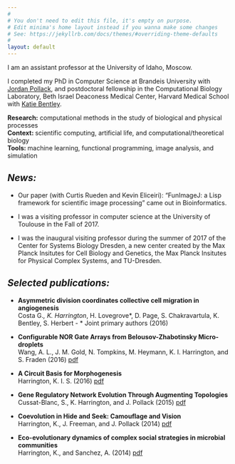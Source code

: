 ```yaml
---
#
# You don't need to edit this file, it's empty on purpose.
# Edit minima's home layout instead if you wanna make some changes
# See: https://jekyllrb.com/docs/themes/#overriding-theme-defaults
#
layout: default
---
```


I am an assistant professor at the University of Idaho, Moscow.

I completed my PhD in Computer Science at Brandeis University with <a href="http://www.jordanpollack.com">Jordan Pollack</a>, and postdoctoral fellowship in the Computational Biology Laboratory, Beth Israel Deaconess Medical Center, Harvard Medical School with <a href="http://cvbr.hms.harvard.edu/researchers/bentley.html">Katie Bentley</a>.

<b>Research:</b> computational methods in the study of biological and physical processes<br>
<b>Context: </b>scientific computing, artificial life, and computational/theoretical biology<br>
<b>Tools: </b>machine learning, functional programming, image analysis, and simulation<br>

## <i><b>News:</b></i>

- Our paper (with Curtis Rueden and Kevin Eliceiri): “FunImageJ: a Lisp framework for scientific image processing” came out in Bioinformatics.

- I was a visiting professor in computer science at the University of Toulouse in the Fall of 2017.

- I was the inaugural visiting professor during the summer of 2017 of the Center for Systems Biology Dresden, a new center created by the Max Planck Insitutes for Cell Biology and Genetics, the Max Planck Insitutes for Physical Complex Systems, and TU-Dresden.

## <i><b>Selected publications:</b></i>

- <b>Asymmetric division coordinates collective cell migration in angiogenesis</b><br>
Costa G.*, K. Harrington*, H. Lovegrove*, D. Page, S. Chakravartula, K. Bentley, S. Herbert - * Joint primary authors (2016)

- <b>Configurable NOR Gate Arrays from Belousov-Zhabotinsky Micro-droplets</b><br>
Wang, A. L., J. M. Gold, N. Tompkins, M. Heymann, K. I. Harrington, and S. Fraden (2016)
<a href="http://link.springer.com/article/10.1140/epjst/e2016-02622-y">pdf</a>

- <b>A Circuit Basis for Morphogenesis</b><br>
Harrington, K. I. S. (2016)
<a href="https://www.researchgate.net/profile/Kyle_Harrington/publication/282626334_A_circuit_basis_for_morphogenesis/links/57a4a4ff08aefe6167aee512.pdf?origin=publication_detail&amp;ev=pub_int_prw_xdl&amp;msrp=OKNteOV602r-QlWov12hqoa2H6ezb4Uo2Vyio4xR8RSvOVKIO-9Vea3JiGG-xr4frwVJsPk0u-I_IUHJsH4beg.VdqCqjQytVn8tx5jRI-Yvc72T6TkR4Cs6D2QSqvlOouqYOBfU0Uqy7qFPQ8w1FDVFEZMquSUZypuvOME39UiKg.dd2DtqXfSCz4zViOzRY4JCzZQrhxGa5xHBIOdcXimwQj1t0RrGsSyt6EeNlTnRRJ-ZX53qAdoB0qrMRegzSYiw">pdf</a>

- <b>Gene Regulatory Network Evolution Through Augmenting Topologies</b><br>
Cussat-Blanc, S., K. Harrington, and J. Pollack (2015)
<a href="http://oatao.univ-toulouse.fr/15414/1/cussat_15414.pdf">pdf</a>

- <b>Coevolution in Hide and Seek: Camouflage and Vision</b><br>
Harrington, K., J. Freeman, and J. Pollack (2014)
<a href="http://www.cs.brandeis.edu//~kyleh/HideAndSeek_alife14_submission_154.pdf">pdf</a>

- <b>Eco-evolutionary dynamics of complex social strategies in microbial communities</b><br>
Harrington, K., and Sanchez, A. (2014)
<a href="https://www.landesbioscience.com/journals/cib/2014CIB0011R.pdf">pdf</a>
